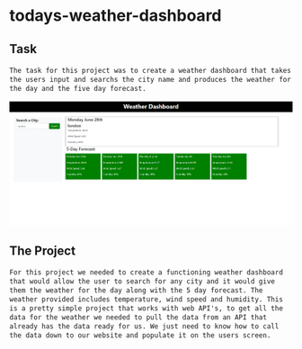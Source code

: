 # todays-weather-dashboard


## Task
    The task for this project was to create a weather dashboard that takes the users input and searchs the city name and produces the weather for the day and the five day forecast.

![dashboard image](./weather_dashboard.PNG)


## The Project
    For this project we needed to create a functioning weather dashboard that would allow the user to search for any city and it would give them the weather for the day along with the 5 day forecast. The weather provided includes temperature, wind speed and humidity. This is a pretty simple project that works with web API's, to get all the data for the weather we needed to pull the data from an API that already has the data ready for us. We just need to know how to call the data down to our website and populate it on the users screen.
